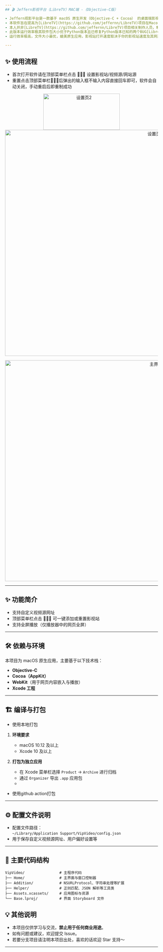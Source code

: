 ```yaml
---
## 🎬 Jeffern影视平台（LibreTV）MAC端 -（Objective-C版）

- Jeffern观影平台是一款基于 macOS 原生开发（Objective-C + Cocoa） 的桌面端影视播放器，可将网站打包成独立的Mac应用，支持自定义影视源。  
- 本软件旨在提高为[LibreTV](https://github.com/jeffernn/LibreTV)项目在Macos上的观影便捷性。
- 本人并非[LibreTV](https://github.com/jeffernn/LibreTV)项目相关制作人员，制作本软件的初心即方便本人自用。
- 此版本运行效率极其软件包大小优于Python版本且已修复Python版本已知的两个BUG[LibreTV-Mac-Python](https://github.com/jeffernn/LibreTV-Mac-Python)，请首选此版本。
- 运行效率极高，文件大小最优，媲美原生应用，影视站打开速度取决于你的影视站速度及其网速

---
```

## ✨ 使用流程
- 首次打开软件请在顶部菜单栏点击 🚀🚀🚀 设置影视站/视频源/网站源
- 重置点击顶部菜单栏🚀🚀🚀后弹出的输入框不输入内容直接回车即可，软件会自动关闭，手动重启后即重制成功

<p align="center">
  <img width="252" height="119" alt="设置页2" src="https://github.com/user-attachments/assets/17fa188e-bee2-4b3c-8239-d2eca895507b" />
  <img width="971" height="743" alt="设置页1" src="https://github.com/user-attachments/assets/97f8150c-ebee-49f4-b840-d2abededa313" />
</p>
 
<p align="center">
  <img width="979" height="726" alt="主界面" src="https://github.com/user-attachments/assets/8852f23b-9b07-49f5-9bc5-327685e1f845" />
</p>

---

## ✨ 功能简介

- 支持自定义视频源网址
- 顶部菜单栏点击 🚀🚀🚀 可一键添加或重置影视站
- 支持全屏播放（仅播放器中的网页全屏）

---

## 🛠️ 依赖与环境

本项目为 macOS 原生应用，主要基于以下技术栈：

- **Objective-C**
- **Cocoa（AppKit）**
- **WebKit**（用于网页内容嵌入与播放）
- **Xcode 工程**

---

## 🏗️ 编译与打包
- 使用本地打包
1. **环境要求**
   - macOS 10.12 及以上
   - Xcode 10 及以上

2. **打包为独立应用**
   - 在 Xcode 菜单栏选择 `Product` -> `Archive` 进行归档
   - 通过 `Organizer` 导出 `.app` 应用包
   - 
- 使用github action打包
---

## ⚙️ 配置文件说明

- 配置文件路径：  
  `~/Library/Application Support/VipVideo/config.json`
- 用于保存自定义视频源网址、用户偏好设置等

---

## 📁 主要代码结构

```
VipVideo/                # 主程序代码
├── Home/                # 主界面与窗口控制器
├── Addition/            # NSURLProtocol、字符串处理等扩展
├── Helper/              # 正则匹配、JSON 解析等工具类
├── Assets.xcassets/     # 应用图标与资源
└── Base.lproj/          # 界面 Storyboard 文件
```

## 💡 其他说明

- 本项目仅供学习与交流，**禁止用于任何商业用途**。
- 如有问题或建议，欢迎提交 Issue。
- 若要分支项目请注明本项目出处，喜欢的话欢迎 Star 支持～

---

